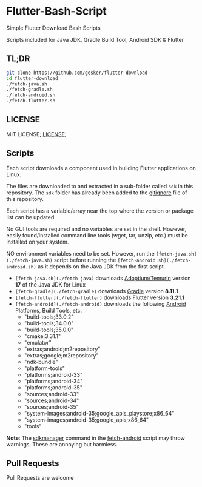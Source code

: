 # Flutter-Bash-Script

Simple Flutter Download Bash Scripts

Scripts included for Java JDK, Gradle Build Tool, Android SDK & Flutter

## TL;DR

```bash
git clone https://github.com/gesker/flutter-download
cd flutter-download
./fetch-java.sh
./fetch-gradle.sh
./fetch-android.sh
./fetch-flutter.sh
```

## LICENSE

MIT LICENSE; [LICENSE](./LICENSE);

## Scripts

Each script downloads a component used in building Flutter applications on Linux.

The files are downloaded to and extracted in a sub-folder called `sdk` in this repository. The `sdk` folder has already been added to the [gitignore](./.gitignore) file of this repository.

Each script has a variable/array near the top where the version or package list can be updated.

No GUI tools are required and no variables are set in the shell. However, easily found/installed command line tools (wget, tar, unzip, etc.) must be installed on your system.

NO environment variables need to be set. However, run the `[fetch-java.sh](./fetch-java.sh)` script before running the `[fetch-android.sh](./fetch-android.sh)` as it depends on the Java JDK from the first script.

- `[fetch-java.sh](./fetch-java)` downloads [Adoptium/Temurin](https://adoptium.net/temurin/releases/?version=17&arch=x64&package=jdk&os=linux) version **17** of the Java JDK for Linux
- `[fetch-gradle](./fetch-gradle)` downloads [Gradle](https://gradle.org/releases/) version **8.11.1**
- `[fetch-flutter](./fetch-flutter)` downloads [Flutter](https://flutter.dev) version **3.21.1**
- `[fetch-android](./fetch-android)` downloads the following [Android](https://developer.android.com) Platforms, Build Tools, etc.
  - "build-tools;33.0.2"
  - "build-tools;34.0.0"
  - "build-tools;35.0.0"
  - "cmake;3.31.1"
  - "emulator"
  - "extras;android;m2repository"
  - "extras;google;m2repository"
  - "ndk-bundle"
  - "platform-tools"
  - "platforms;android-33"
  - "platforms;android-34"
  - "platforms;android-35"
  - "sources;android-33"
  - "sources;android-34"
  - "sources;android-35"
  - "system-images;android-35;google_apis_playstore;x86_64"
  - "system-images;android-35;google_apis;x86_64"
  - "tools"

**Note**: The [sdkmanager](https://developer.android.com/tools/sdkmanager) command in the [fetch-android](./fetch-android) script may throw warnings. These are annoying but harmless.  

## Pull Requests

Pull Requests are welcome

